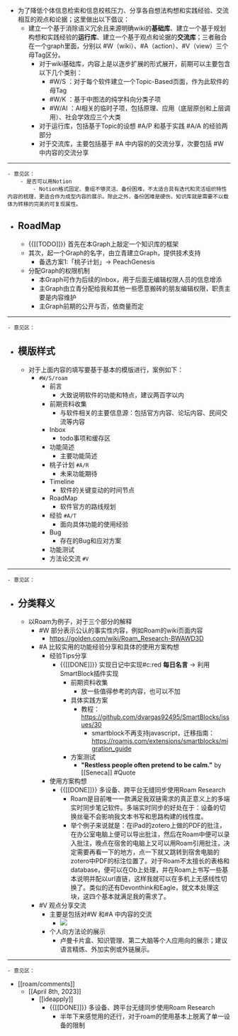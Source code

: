 - 为了降低个体信息检索和信息校核压力、分享各自想法构想和实践经验、交流相互的观点和论据；这里做出以下倡议：
    - 建立一个基于消除语义冗余且来源明确wiki的**基础库**、建立一个基于规划构想和实践经验的**运行库**、建立一个基于观点和论据的**交流库**；三者融合在一个graph里面，分别以 #W（wiki）、#A（action）、#V（view）三个母Tag区分。
        - 对于wiki基础库，内容上是以逐步扩展的形式展开，前期可以主要包含以下几个类别：
            - #W/S ：对于每个软件建立一个Topic-Based页面，作为此软件的母Tag
            - #W/K ：基于中图法的纯学科向分类子项
            - #W/AI ：AI相关的临时子项，包括原理、应用（底层原创和上层调用）、社会学效应三个大类
        - 对于运行库，包括基于Topic的设想 #A/P 和基于实践 #A/A 的经验两部分
        - 对于交流库，主要包括基于 #A 中内容的的交流分享，次要包括 #W 中内容的交流分享
- ---
    - 意见区：
        - 是否可以用Notion
            - Notion格式固定、重组不够灵活、备份困难，不太适合具有迭代和灵活组织特性内容的梳理，更适合作为成型内容的展示。除此之外，备份困难是硬伤，知识库就是需要不以载体为转移的完美的可复现属性。
- ## RoadMap
    - {{[[TODO]]}} 首先在本Graph上敲定一个知识库的框架
    - 其次，起一个Graph的名字，由立青建立Graph，提供技术支持
        - 备选方案1:「桃子计划」-> PeachGenesis
    - 分配Graph的权限机制
        - 本Graph可作为后续的Inbox，用于后面无编辑权限人员的信息增添
        - 主Graph由立青分配给我和其他一些愿意搬砖的朋友编辑权限，职责主要是内容维护
        - 主Graph前期的公开与否，依商量而定
- ---
    - 意见区：
- ## 模版样式
    - 对于上面内容的填写要基于基本的模版进行，案例如下：
        - `#W/S/roam`
            - 前言
                - 大致说明软件的功能和特点，建议两百字以内
            - 前期资料收集
                - 与软件相关的主要信息源：包括官方内容、论坛内容、民间交流等内容
            - Inbox
                - todo事项和缓存区
            - 功能简述
                - 主要功能简述
            - 桃子计划 `#A/R`
                - 未来功能期待
            - Timeline
                - 软件的关键变动的时间节点
            - RoadMap
                - 软件官方的路线规划
            - 经验 `#A/T`
                - 面向具体功能的使用经验 
            - Bug
                - 存在的Bug和应对方案
            - 功能测试
            - 方法论交流 `#V`
- ---
    - 意见区：
- ## 分类释义
    - 以Roam为例子，对于三个部分的解释
        - #W 部分表示公认的事实性内容，例如Roam的wiki页面内容
            - https://golden.com/wiki/Roam_Research-BWAWD3D
        - #A 比较实用的功能经验分享和具体的使用方案构想
            - 经验Tips分享
                - {{[[DONE]]}} 实现日记中实现#c:red **每日名言** -> 利用SmartBlock插件实现
                    - 前期资料收集
                        - 放一些值得参考的内容，也可以不加
                    - 具体实践方案
                        - 教程：https://github.com/dvargas92495/SmartBlocks/issues/30
                            - smartblock不再支持javascript，迁移指南：https://roamjs.com/extensions/smartblocks/migration_guide
                    - 方案测试
                        - __"Restless people often pretend to be calm."__ by [[Seneca]] #Quote
            - 使用方案构想
                - {{[[DONE]]}} 多设备、跨平台无缝同步使用Roam Research
                    - Roam是目前唯一一款满足我双链需求的真正意义上的多端实时同步笔记软件。多端实时同步的好处在于：设备的切换丝毫不会影响我文本书写和思路构建的线性度。
                    - 举个例子来说就是：在iPad的zotero上做的PDF的批注，在办公室电脑上便可以导出批注，然后在Roam中便可以录入批注，晚点在宿舍的电脑上又可以用Roam引用批注，决定需要再看一下的地方，点一下就又跳转到宿舍电脑的zotero中PDF的标注位置了。对于Roam不太擅长的表格和database，便可以在Ob上处理，并在Roam上书写一些基本说明并配以url直链，这样我就可以在多机上无感线性切换了。类似的还有Devonthink和Eagle，就文本处理这块，这四个基本就满足我的需求了。
        - #V 观点分享交流
            - 主要是包括对#W 和#A 中内容的交流
                - ![](https://firebasestorage.googleapis.com/v0/b/firescript-577a2.appspot.com/o/imgs%2Fapp%2FInsightSphere%2FcI4I5LiNDs.png?alt=media&token=06fd7311-1fd9-4166-b04d-06a7b67758f1)
            - 个人向方法论的展示
                - 卢曼卡片盒、知识管理、第二大脑等个人应用向的展示；建议语言精炼、外加实例或外链展示。
- ---
    - 意见区：
- [[roam/comments]]
    - [[April 8th, 2023]]
        - [[ideapply]]
            - {{[[DONE]]}} 多设备、跨平台无缝同步使用Roam Research
                - 半年下来感觉用的还行，对于roam的使用基本上脱离了单一设备的限制
